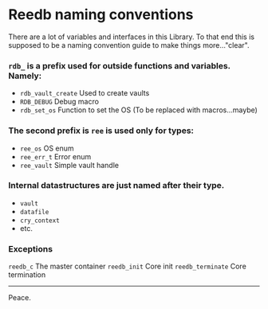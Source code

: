Reedb naming conventions
========================

There are a lot of variables and interfaces in this Library.
To that end this is supposed to be a naming convention guide to make things more..."clear".

### `rdb_` is a prefix used for outside functions and variables. Namely:

 - `rdb_vault_create`			Used to create vaults
 - `RDB_DEBUG`						Debug macro
 - `rdb_set_os`						Function to set the OS (To be replaced with macros...maybe)

### The second prefix is `ree` is used only for types:

 - `ree_os`				OS enum
 - `ree_err_t` 		Error enum
 - `ree_vault`		Simple vault handle

### Internal datastructures are just named after their type.

 - `vault`
 - `datafile`
 - `cry_context`
 - etc.

### Exceptions

`reedb_c`						The master container
`reedb_init`				Core init
`reedb_terminate`		Core termination

---

Peace.